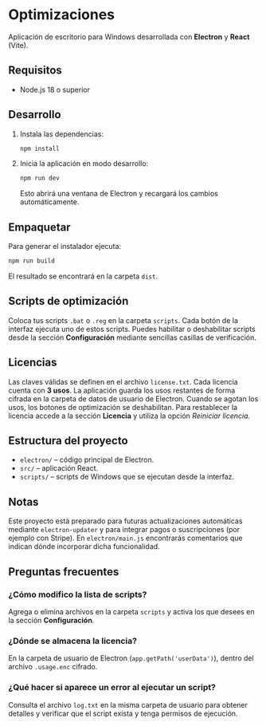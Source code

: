 # Optimizaciones

Aplicación de escritorio para Windows desarrollada con **Electron** y **React** (Vite).

## Requisitos
- Node.js 18 o superior

## Desarrollo

1. Instala las dependencias:
   ```bash
   npm install
   ```
2. Inicia la aplicación en modo desarrollo:
   ```bash
   npm run dev
   ```
   Esto abrirá una ventana de Electron y recargará los cambios automáticamente.

## Empaquetar

Para generar el instalador ejecuta:
```bash
npm run build
```
El resultado se encontrará en la carpeta `dist`.

## Scripts de optimización

Coloca tus scripts `.bat` o `.reg` en la carpeta `scripts`. Cada botón de la interfaz ejecuta uno de estos scripts.
Puedes habilitar o deshabilitar scripts desde la sección **Configuración** mediante sencillas casillas de verificación.

## Licencias

Las claves válidas se definen en el archivo `license.txt`. Cada licencia cuenta con **3 usos**. La aplicación guarda los usos restantes de forma cifrada en la carpeta de datos de usuario de Electron. Cuando se agotan los usos, los botones de optimización se deshabilitan.
Para restablecer la licencia accede a la sección **Licencia** y utiliza la opción *Reiniciar licencia*.

## Estructura del proyecto

- `electron/` – código principal de Electron.
- `src/` – aplicación React.
- `scripts/` – scripts de Windows que se ejecutan desde la interfaz.

## Notas

Este proyecto está preparado para futuras actualizaciones automáticas mediante `electron-updater` y para integrar pagos o suscripciones (por ejemplo con Stripe). En `electron/main.js` encontrarás comentarios que indican dónde incorporar dicha funcionalidad.

## Preguntas frecuentes

### ¿Cómo modifico la lista de scripts?
Agrega o elimina archivos en la carpeta `scripts` y activa los que desees en la sección **Configuración**.

### ¿Dónde se almacena la licencia?
En la carpeta de usuario de Electron (`app.getPath('userData')`), dentro del archivo `.usage.enc` cifrado.

### ¿Qué hacer si aparece un error al ejecutar un script?
Consulta el archivo `log.txt` en la misma carpeta de usuario para obtener detalles y verificar que el script exista y tenga permisos de ejecución.
